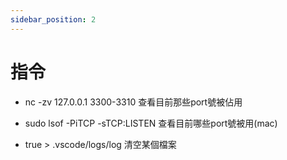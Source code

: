 ```yaml
---
sidebar_position: 2
---
```

# 指令

- nc -zv 127.0.0.1 3300-3310
查看目前那些port號被佔用

- sudo lsof -PiTCP -sTCP:LISTEN
查看目前哪些port號被用(mac)

- true > .vscode/logs/log 
清空某個檔案 

